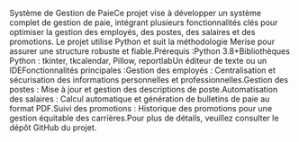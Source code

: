 Système de Gestion de PaieCe projet vise à développer un système complet de gestion de paie, intégrant plusieurs fonctionnalités clés pour optimiser la gestion des employés, des postes, des salaires et des promotions. Le projet utilise Python et suit la méthodologie Merise pour assurer une structure robuste et fiable.Prérequis :Python 3.8+Bibliothèques Python : tkinter, tkcalendar, Pillow, reportlabUn éditeur de texte ou un IDEFonctionnalités principales :Gestion des employés : Centralisation et sécurisation des informations personnelles et professionnelles.Gestion des postes : Mise à jour et gestion des descriptions de poste.Automatisation des salaires : Calcul automatique et génération de bulletins de paie au format PDF.Suivi des promotions : Historique des promotions pour une gestion équitable des carrières.Pour plus de détails, veuillez consulter le dépôt GitHub du projet.